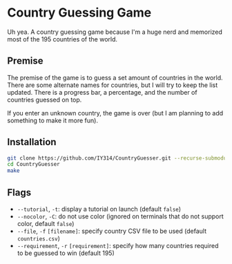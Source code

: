 # Country Guessing Game
Uh yea. A country guessing game because I'm a huge nerd and memorized most of the 195 countries of the world.

## Premise
The premise of the game is to guess a set amount of countries in the world. There are some alternate names for countries, but I will try to keep the list updated. There is a progress bar, a percentage, and the number of countries guessed on top.

If you enter an unknown country, the game is over (but I am planning to add something to make it more fun).

## Installation
```sh
git clone https://github.com/IY314/CountryGuesser.git --recurse-submodules
cd CountryGuesser
make
```

## Flags
- `--tutorial`, `-t`: display a tutorial on launch (default `false`)
- `--nocolor`, `-C`: do not use color (ignored on terminals that do not support color, default `false`)
- `--file`, `-f` `[filename]`: specify country CSV file to be used (default `countries.csv`)
- `--requirement`, `-r` `[requirement]`: specify how many countries required to be guessed to win (default 195)

